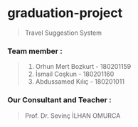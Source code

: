 # graduation-project
> Travel Suggestion System


### Team member : 
> 1. Orhun Mert Bozkurt - 180201159
> 2. İsmail Coşkun - 180201160
> 3. Abdussamed Kılıç - 180201011


### Our Consultant and Teacher :
> Prof. Dr. Sevinç İLHAN OMURCA

